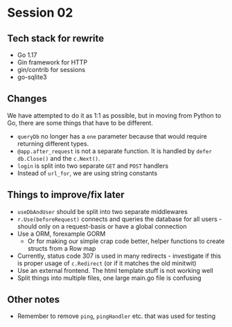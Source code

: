 # Session 02
## Tech stack for rewrite
- Go 1.17
- Gin framework for HTTP
- gin/contrib for sessions
- go-sqlite3

## Changes
We have attempted to do it as 1:1 as possible, but in moving from Python to Go, there are some things that have to be different.

- `queryDb` no longer has a `one` parameter because that would require returning different types.
- `@app.after_request` is not a separate function. It is handled by `defer db.Close()` and the `c.Next()`.
- `login` is split into two separate `GET` and `POST` handlers
- Instead of `url_for`, we are using string constants

## Things to improve/fix later
- `useDbAndUser` should be split into two separate middlewares
- `r.Use(beforeRequest)` connects and queries the database for all users - should only on a request-basis or have a global connection
- Use a ORM, forexample GORM
    - Or for making our simple crap code better, helper functions to create structs from a Row map
- Currently, status code 307 is used in many redirects - investigate if this is proper usage of `c.Redirect` (or if it matches the old minitwit)
- Use an external frontend. The html template stuff is not working well
- Split things into multiple files, one large main.go file is confusing

## Other notes
- Remember to remove `ping`, `pingHandler` etc. that was used for testing
